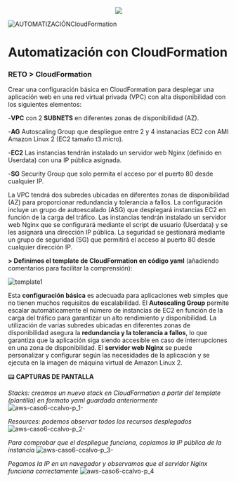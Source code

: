 <p align="center">
  <img src="https://user-images.githubusercontent.com/126183973/224106728-fae51680-5785-4138-816c-f14313781eba.png" />
</p>

![AUTOMATIZACIÓNCloudFormation](https://user-images.githubusercontent.com/126183973/224106728-fae51680-5785-4138-816c-f14313781eba.png)

# Automatización con CloudFormation

### RETO > CloudFormation

Crear una configuración básica en CloudFormation para desplegar una aplicación web en una red virtual privada (VPC) con alta disponibilidad con los siguientes elementos:

   -**VPC** con 2 **SUBNETS** en diferentes zonas de disponibilidad (AZ).
  
  -**AG** Autoscaling Group que despliegue entre 2 y 4 instanacias EC2 con AMI Amazon Linux 2 (EC2 tamaño t3.micro).
  
  -**EC2** Las instancias tendrán instalado un servidor web Nginx (definido en Userdata) con una IP pública asignada.
  
  -**SG** Security Group que solo permita el acceso por el puerto 80 desde cualquier IP.
  
La VPC tendrá dos subredes ubicadas en diferentes zonas de disponibilidad (AZ) para proporcionar redundancia y tolerancia a fallos. La configuración incluye un grupo de autoescalado (ASG) que desplegará instancias EC2 en función de la carga del tráfico. Las instancias tendrán instalado un servidor web Nginx que se configurará mediante el script de usuario (Userdata) y se les asignará una dirección IP pública. La seguridad se gestionará mediante un grupo de seguridad (SG) que permitirá el acceso al puerto 80 desde cualquier dirección IP.
 
**> Definimos el template de CloudFormation en código yaml** (añadiendo comentarios para facilitar la comprensión):

![template1](https://user-images.githubusercontent.com/126183973/224559743-30b56d3a-29b0-450c-88cb-f408f443e0e8.png)

Esta **configuración básica** es adecuada para aplicaciones web simples que no tienen muchos requisitos de escalabilidad. El **Autoscaling Group** permite escalar automáticamente el número de instancias de EC2 en función de la carga del tráfico para garantizar un alto rendimiento y disponibilidad. La utilización de varias subredes ubicadas en diferentes zonas de disponibilidad asegura la **redundancia y la tolerancia a fallos**, lo que garantiza que la aplicación siga siendo accesible en caso de interrupciones en una zona de disponibilidad. El **servidor web Nginx** se puede personalizar y configurar según las necesidades de la aplicación y se ejecuta en la imagen de máquina virtual de Amazon Linux 2.

:pager: **CAPTURAS DE PANTALLA**

_Stacks: creamos un nuevo stack en CloudFormation a partir del template (plantilla) en formato yaml guardada anteriormente_
![aws-caso6-ccalvo-p_1-](https://user-images.githubusercontent.com/126183973/224560266-3d06c4e8-266c-4540-a32a-e6292319d131.jpg)

_Resources: podemos observar todos los recursos desplegados_
![aws-caso6-ccalvo-p_2-](https://user-images.githubusercontent.com/126183973/224560278-ef887ace-d831-4f1f-bfa6-0418ad334468.jpg)

_Para comprobar que el despliegue funciona, copiamos la IP pública de la instancia_
![aws-caso6-ccalvo-p_3-](https://user-images.githubusercontent.com/126183973/224560286-c450eea8-da7a-4751-a739-6175544e6d7d.jpg)

_Pegamos la IP en un navegador y observamos que el servidor Nginx funciona correctamente_
![aws-caso6-ccalvo-p_4](https://user-images.githubusercontent.com/126183973/224560294-71746857-db89-4c9c-a0fe-c66469efcc38.jpg)

